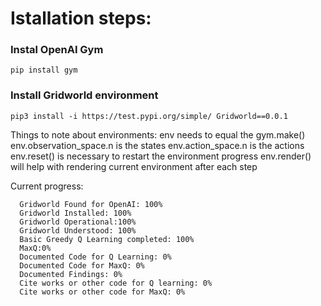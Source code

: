 # Istallation steps:
### Instal OpenAI Gym
```
pip install gym
```
### Install Gridworld environment
```
pip3 install -i https://test.pypi.org/simple/ Gridworld==0.0.1
```
Things to note about environments:
  env needs to equal the gym.make()
  env.observation_space.n is the states
  env.action_space.n is the actions
  env.reset() is necessary to restart the environment progress
  env.render() will help with rendering current environment after each step
  

Current progress:
```
  Gridworld Found for OpenAI: 100%
  Gridworld Installed: 100%
  Gridworld Operational:100%
  Gridworld Understood: 100%
  Basic Greedy Q Learning completed: 100% 
  MaxQ:0%
  Documented Code for Q Learning: 0%
  Documented Code for MaxQ: 0%
  Documented Findings: 0%
  Cite works or other code for Q learning: 0%
  Cite works or other code for MaxQ: 0%
